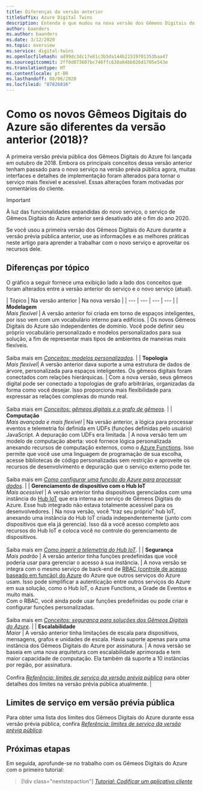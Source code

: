 ```yaml
---
title: Diferenças da versão anterior
titleSuffix: Azure Digital Twins
description: Entenda o que mudou na nova versão dos Gêmeos Digitais do Azure
author: baanders
ms.author: baanders
ms.date: 3/12/2020
ms.topic: overview
ms.service: digital-twins
ms.openlocfilehash: ad99dc3dc17e81c3b5da144b21519781353baa47
ms.sourcegitcommit: 2ff0d073607bc746ffc638a84bb026d1705e543e
ms.translationtype: HT
ms.contentlocale: pt-BR
ms.lasthandoff: 08/06/2020
ms.locfileid: "87826816"
---
```

# <a name="how-is-the-new-azure-digital-twins-different-from-the-previous-version-2018"></a>Como os novos Gêmeos Digitais do Azure são diferentes da versão anterior (2018)?

A primeira versão prévia pública dos Gêmeos Digitais do Azure foi lançada em outubro de 2018. Embora os principais conceitos dessa versão anterior tenham passado para o novo serviço na versão prévia pública agora, muitas interfaces e detalhes de implementação foram alterados para tornar o serviço mais flexível e acessível. Essas alterações foram motivadas por comentários do cliente.

> [!IMPORTANT]
> À luz das funcionalidades expandidas do novo serviço, o serviço de Gêmeos Digitais do Azure anterior será desativado até o fim do ano 2020.

Se você usou a primeira versão dos Gêmeos Digitais do Azure durante a versão prévia pública anterior, use as informações e as melhores práticas neste artigo para aprender a trabalhar com o novo serviço e aproveitar os recursos dele.

## <a name="differences-by-topic"></a>Diferenças por tópico

O gráfico a seguir fornece uma exibição lado a lado dos conceitos que foram alterados entre a versão anterior do serviço e o novo serviço (atual).

| Tópico | Na versão anterior | Na nova versão |
| --- | --- | --- | --- |
| **Modelagem**<br>*Mais flexível* | A versão anterior foi criada em torno de espaços inteligentes, por isso vem com um vocabulário interno para edifícios. | Os novos Gêmeos Digitais do Azure são independentes de domínio. Você pode definir seu próprio vocabulário personalizado e modelos personalizados para sua solução, a fim de representar mais tipos de ambientes de maneiras mais flexíveis.<br><br>Saiba mais em [*Conceitos: modelos personalizados*](concepts-models.md). |
| **Topologia**<br>*Mais flexível*| A versão anterior dava suporte a uma estrutura de dados de árvore, personalizada para espaços inteligentes. Os gêmeos digitais foram conectados com relações hierárquicas. | Com a nova versão, seus gêmeos digital pode ser conectado a topologias de grafo arbitrárias, organizadas da forma como você desejar. Isso proporciona mais flexibilidade para expressar as relações complexas do mundo real.<br><br>Saiba mais em [*Conceitos: gêmeos digitais e o grafo de gêmeos*](concepts-twins-graph.md). |
| **Computação**<br>*Mais avançada e mais flexível* | Na versão anterior, a lógica para processar eventos e telemetria foi definida em UDFs (funções definidas pelo usuário) JavaScript. A depuração com UDFs era limitada. | A nova versão tem um modelo de computação aberta: você fornece lógica personalizada anexando recursos de computação externos, como o [Azure Functions](../azure-functions/functions-overview.md). Isso permite que você use uma linguagem de programação de sua escolha, acesse bibliotecas de código personalizadas sem restrição e aproveite os recursos de desenvolvimento e depuração que o serviço externo pode ter.<br><br>Saiba mais em [*Como configurar uma função do Azure para processar dados*](how-to-create-azure-function.md). |
| **Gerenciamento de dispositivo com o Hub IoT**<br>*Mais acessível* | A versão anterior tinha dispositivos gerenciados com uma instância do [Hub IoT](../iot-hub/about-iot-hub.md) que era interna ao serviço de Gêmeos Digitais do Azure. Esse hub integrado não estava totalmente acessível para os desenvolvedores. | Na nova versão, você “traz seu próprio” hub IoT, anexando uma instância do Hub IoT criada independentemente (junto com dispositivos que ela já gerencia). Isso dá a você acesso completo aos recursos do Hub IoT e coloca você no controle do gerenciamento de dispositivos.<br><br>Saiba mais em [*Como ingerir a telemetria do Hub IoT*](how-to-ingest-iot-hub-data.md). |
| **Segurança**<br>*Mais padrão* | A versão anterior tinha funções predefinidas que você poderia usar para gerenciar o acesso à sua instância. | A nova versão se integra com o mesmo serviço de back-end de [RBAC (controle de acesso baseado em função) do Azure](../role-based-access-control/overview.md) do Azure que outros serviços do Azure usam. Isso pode simplificar a autenticação entre outros serviços do Azure em sua solução, como o Hub IoT, o Azure Functions, a Grade de Eventos e muito mais.<br>Com o RBAC, você ainda pode usar funções predefinidas ou pode criar e configurar funções personalizadas.<br><br>Saiba mais em [*Conceitos: segurança para soluções dos Gêmeos Digitais do Azure*](concepts-security.md). |
| **Escalabilidade**<br>*Maior* | A versão anterior tinha limitações de escala para dispositivos, mensagens, grafos e unidades de escala. Havia suporte apenas para uma instância dos Gêmeos Digitais do Azure por assinatura.  | A nova versão se baseia em uma nova arquitetura com escalabilidade aprimorada e tem maior capacidade de computação. Ela também dá suporte a 10 instâncias por região, por assinatura.<br><br>Confira [*Referência: limites de serviço da versão prévia pública*](reference-service-limits.md) para obter detalhes dos limites na versão prévia pública atualmente. |

## <a name="service-limits-in-public-preview"></a>Limites de serviço em versão prévia pública

Para obter uma lista dos limites dos Gêmeos Digitais do Azure durante essa versão prévia pública, confira [*Referência: limites de serviço da versão prévia pública*](reference-service-limits.md).

## <a name="next-steps"></a>Próximas etapas

Em seguida, aprofunde-se no trabalho com os Gêmeos Digitais do Azure com o primeiro tutorial:

> [!div class="nextstepaction"]
> [*Tutorial: Codificar um aplicativo cliente*](tutorial-code.md)